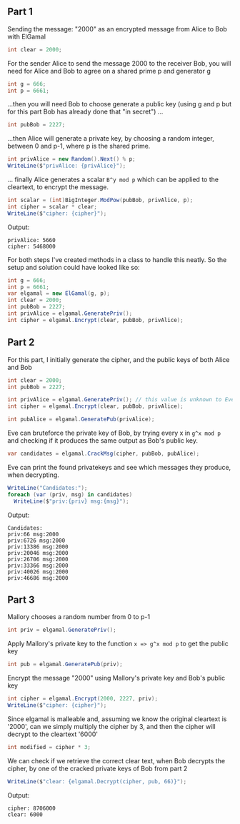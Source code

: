 ## Part 1
Sending the message: "2000" as an encrypted message from Alice
to Bob with ElGamal
```csharp
int clear = 2000;
```
For the sender Alice to send the message 2000 to the receiver Bob, you 
will need for Alice and Bob to agree on a shared prime p and generator g
```csharp
int g = 666;
int p = 6661;
```
...then you will need Bob to choose generate a public key (using g and p
but for this part Bob has already done that "in secret") ...
```csharp
int pubBob = 2227;
```

...then Alice will generate a private key, by choosing a random integer,
between 0 and p-1, where p is the shared prime.
```csharp
int privAlice = new Random().Next() % p;
WriteLine($"privAlice: {privAlice}");
```

... finally Alice generates a scalar `B^y mod p` which can be applied to
the cleartext, to encrypt the message.
```csharp
int scalar = (int)BigInteger.ModPow(pubBob, privAlice, p);
int cipher = scalar * clear;
WriteLine($"cipher: {cipher}");
```

Output:
```
privAlice: 5660
cipher: 5468000
```

For both steps I've created methods in a class to handle this neatly.
So the setup and solution could have looked like so:
```csharp
int g = 666;
int p = 6661;
var elgamal = new ElGamal(g, p);
int clear = 2000;
int pubBob = 2227;
int privAlice = elgamal.GeneratePriv();
int cipher = elgamal.Encrypt(clear, pubBob, privAlice);
```

## Part 2

For this part, I initially generate the cipher, and the public keys of 
both Alice and Bob
```csharp
int clear = 2000;
int pubBob = 2227;

int privAlice = elgamal.GeneratePriv(); // this value is unknown to Eve
int cipher = elgamal.Encrypt(clear, pubBob, privAlice);

int pubAlice = elgamal.GeneratePub(privAlice);
```
Eve can bruteforce the private key of Bob, by trying every x in
`g^x mod p` and checking if it produces the same output as Bob's public
key.
```csharp
var candidates = elgamal.CrackMsg(cipher, pubBob, pubAlice);
```
Eve can print the found privatekeys and see which messages they produce,
when decrypting.
```csharp
WriteLine("Candidates:");
foreach (var (priv, msg) in candidates)
  WriteLine($"priv:{priv} msg:{msg}");
```

Output:
```
Candidates:
priv:66 msg:2000
priv:6726 msg:2000
priv:13386 msg:2000
priv:20046 msg:2000
priv:26706 msg:2000
priv:33366 msg:2000
priv:40026 msg:2000
priv:46686 msg:2000
```

## Part 3

Mallory chooses a random number from 0 to p-1
```csharp
int priv = elgamal.GeneratePriv();
```
Apply Mallory's private key to the function `x => g^x mod p` to get the
public key
```csharp
int pub = elgamal.GeneratePub(priv);
```
Encrypt the message "2000" using Mallory's private key and Bob's public
key
```csharp
int cipher = elgamal.Encrypt(2000, 2227, priv);
WriteLine($"cipher: {cipher}");
```
Since elgamal is malleable and, assuming we know the original cleartext
is '2000', can we simply multiply the cipher by 3, and then the cipher will
decrypt to the cleartext '6000'
```csharp
int modified = cipher * 3;
```
We can check if we retrieve the correct clear text, when Bob decrypts the
cipher, by one of the cracked private keys of Bob from part 2
```csharp
WriteLine($"clear: {elgamal.Decrypt(cipher, pub, 66)}");
```

Output:
```
cipher: 8706000
clear: 6000
```
